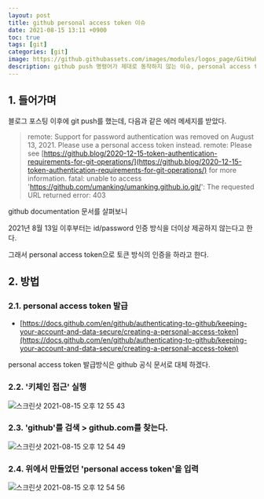 ```yaml
---
layout: post
title: github personal access token 이슈 
date: 2021-08-15 13:11 +0900
toc: true
tags: [git]
categories: [git]
image: https://github.githubassets.com/images/modules/logos_page/GitHub-Mark.png
description: github push 명령어가 제대로 동작하지 않는 이슈, personal access token 기반으로 인증이 변경됨
---
```

## 1. 들어가며

블로그 포스팅 이후에 git push를 했는데, 다음과 같은 에러 메세지를 받았다. 

> remote: Support for password authentication was removed on August 13, 2021. Please use a personal access token instead.
> remote: Please see [https://github.blog/2020-12-15-token-authentication-requirements-for-git-operations/](https://github.blog/2020-12-15-token-authentication-requirements-for-git-operations/) for more information.
> fatal: unable to access 'https://github.com/umanking/umanking.github.io.git/': The requested URL returned error: 403

github documentation 문서를 살펴보니

2021년 8월 13일 이후부터는 id/password 인증 방식을 더이상 제공하지 않는다고 한다. 

그래서 personal access token으로 토큰 방식의 인증을 하라고 한다. 



## 2. 방법

### 2.1. personal access token 발급 
- [https://docs.github.com/en/github/authenticating-to-github/keeping-your-account-and-data-secure/creating-a-personal-access-token](https://docs.github.com/en/github/authenticating-to-github/keeping-your-account-and-data-secure/creating-a-personal-access-token)

personal access token 발급방식은 github 공식 문서로 대체 하겠다. 




### 2.2. '키체인 접근' 실행

![스크린샷 2021-08-15 오후 12 55 43](https://user-images.githubusercontent.com/28615416/129466779-86cf48cc-f55f-4ab3-bc7d-accf22031ea7.png)

###  2.3. 'github'를 검색 > github.com를 찾는다.

![스크린샷 2021-08-15 오후 12 54 49](https://user-images.githubusercontent.com/28615416/129466784-5ab9c0e8-5a0e-41c3-9f0d-0f850310aa2a.png)

### 2.4. 위에서 만들었던 'personal access token'을 입력

![스크린샷 2021-08-15 오후 12 54 56](https://user-images.githubusercontent.com/28615416/129466781-c2a4c35a-0805-4936-a3b4-d9a75c28aebf.png)
